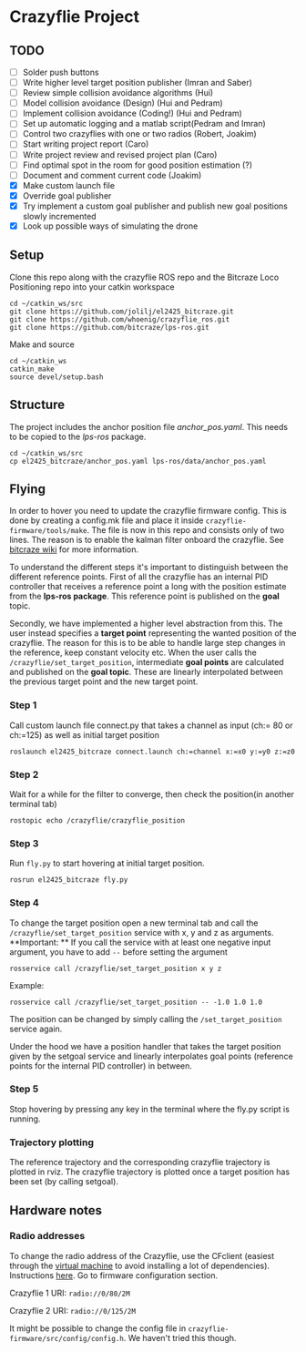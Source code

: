 # Crazyflie Project

## TODO
- [ ] Solder push buttons
- [ ] Write higher level target position publisher (Imran and Saber)
- [ ] Review simple collision avoidance algorithms (Hui)
- [ ] Model collision avoidance (Design) (Hui and Pedram)
- [ ] Implement collision avoidance (Coding!) (Hui and Pedram)
- [ ] Set up automatic logging and a matlab script(Pedram and Imran)
- [ ] Control two crazyflies with one or two radios (Robert, Joakim)
- [ ] Start writing project report (Caro)
- [ ] Write project review and revised project plan (Caro)
- [ ] Find optimal spot in the room for good position estimation (?) 
- [ ] Document and comment current code (Joakim)
- [x] Make custom  launch file
- [x] Override goal publisher
- [x] Try implement a custom goal publisher and publish new goal positions slowly incremented
- [x] Look up possible ways of simulating the drone

## Setup
Clone this repo along with the crazyflie ROS repo and the Bitcraze Loco Positioning repo into your catkin workspace
```
cd ~/catkin_ws/src
git clone https://github.com/jolilj/el2425_bitcraze.git
git clone https://github.com/whoenig/crazyflie_ros.git
git clone https://github.com/bitcraze/lps-ros.git
```
Make and source
```
cd ~/catkin_ws
catkin_make
source devel/setup.bash
```

## Structure
The project includes the anchor position file *anchor_pos.yaml*. This needs to be copied to the *lps-ros* package.
```
cd ~/catkin_ws/src
cp el2425_bitcraze/anchor_pos.yaml lps-ros/data/anchor_pos.yaml
```

## Flying
In order to hover you need to update the crazyflie firmware config. This is done by creating a config.mk file and place it inside `crazyflie-firmware/tools/make`. The file is now in this repo and consists only of two lines. The reason is to enable the kalman filter onboard the crazyflie. See [bitcraze wiki](https://wiki.bitcraze.io/doc:lps:index) for more information.

To understand the different steps it's important to distinguish between the different reference points.
First of all the crazyflie has an internal PID controller that receives a reference point a long with the position estimate from the **lps-ros package**. This reference point is published on the **goal** topic. 

Secondly, we have implemented a higher level abstraction from this. The user instead specifies a **target point** representing the wanted position of the crazyflie. The reason for this is to be able to handle large step changes in the reference, keep constant velocity etc. When the user calls the `/crazyflie/set_target_position`, intermediate **goal points** are calculated and published on the **goal topic**. These are linearly interpolated between the previous target point and the new target point.

### Step 1

Call custom launch file connect.py that takes a channel as input (ch:= 80 or ch:=125) as well as initial target position
```
roslaunch el2425_bitcraze connect.launch ch:=channel x:=x0 y:=y0 z:=z0
```


### Step 2

Wait for a while for the filter to converge, then check the position(in another terminal tab)
```
rostopic echo /crazyflie/crazyflie_position
```

### Step 3

Run `fly.py` to start hovering at initial target position.

```
rosrun el2425_bitcraze fly.py
```

### Step 4

To change the target position open a new terminal tab and call the `/crazyflie/set_target_position` service with x, y and z as arguments. **Important: ** If you call the service with at least one negative input argument, you have to add ` -- ` before setting the argument
```
rosservice call /crazyflie/set_target_position x y z
```

Example:
```
rosservice call /crazyflie/set_target_position -- -1.0 1.0 1.0
```
The position can be changed by simply calling the `/set_target_position` service again.

Under the hood we have a position handler that takes the target position given by the setgoal service and linearly interpolates goal points (reference points for the internal PID controller) in between.

### Step 5

Stop hovering by pressing any key in the terminal where the fly.py script is running.

### Trajectory plotting
The reference trajectory and the corresponding crazyflie trajectory is plotted in rviz. The crazyflie trajectory is plotted once a target position has been set (by calling setgoal).


## Hardware notes

### Radio addresses
To change the radio address of the Crazyflie, use the CFclient (easiest through the [virtual machine](https://www.bitcraze.io/getting-started-with-the-crazyflie-2-0/#inst-comp) to avoid installing a lot of dependencies). Instructions [here](https://wiki.bitcraze.io/doc:crazyflie:client:pycfclient:index#firmware_configuration). Go to firmware configuration section.

Crazyflie 1 URI:
`radio://0/80/2M`

Crazyflie 2 URI:
`radio://0/125/2M`

It might be possible to change the config file in `crazyflie-firmware/src/config/config.h`.
We haven't tried this though.
